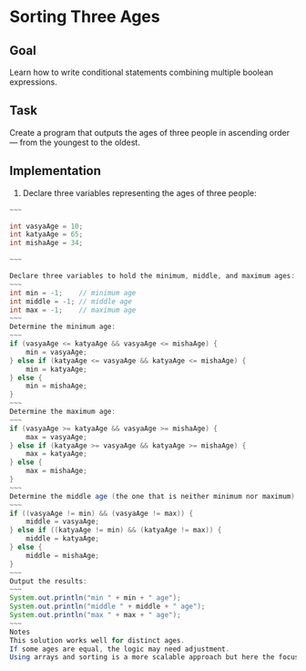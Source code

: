 
# Sorting Three Ages

## Goal

Learn how to write conditional statements combining multiple boolean expressions.

## Task

Create a program that outputs the ages of three people in ascending order — from the youngest to the oldest.

## Implementation

1. Declare three variables representing the ages of three people:

```java
~~~

int vasyaAge = 10;
int katyaAge = 65;
int mishaAge = 34;

~~~

Declare three variables to hold the minimum, middle, and maximum ages:
~~~
int min = -1;    // minimum age
int middle = -1; // middle age
int max = -1;    // maximum age
~~~
Determine the minimum age:
~~~
if (vasyaAge <= katyaAge && vasyaAge <= mishaAge) {
    min = vasyaAge;
} else if (katyaAge <= vasyaAge && katyaAge <= mishaAge) {
    min = katyaAge;
} else {
    min = mishaAge;
}
~~~
Determine the maximum age:
~~~
if (vasyaAge >= katyaAge && vasyaAge >= mishaAge) {
    max = vasyaAge;
} else if (katyaAge >= vasyaAge && katyaAge >= mishaAge) {
    max = katyaAge;
} else {
    max = mishaAge;
}
~~~
Determine the middle age (the one that is neither minimum nor maximum):
~~~
if ((vasyaAge != min) && (vasyaAge != max)) {
    middle = vasyaAge;
} else if ((katyaAge != min) && (katyaAge != max)) {
    middle = katyaAge;
} else {
    middle = mishaAge;
}
~~~
Output the results:
~~~
System.out.println("min " + min + " age");
System.out.println("middle " + middle + " age");
System.out.println("max " + max + " age");
~~~
Notes
This solution works well for distinct ages.
If some ages are equal, the logic may need adjustment.
Using arrays and sorting is a more scalable approach but here the focus is on practicing boolean conditions.

